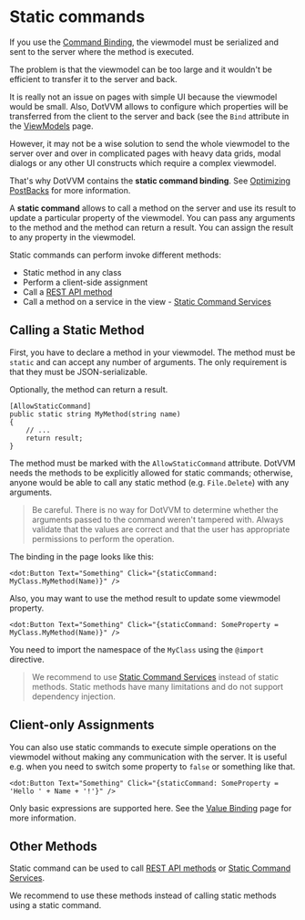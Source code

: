 # Static commands

If you use the [Command Binding](/docs/tutorials/basics-command-binding/{branch}), the viewmodel must be serialized and sent to the server where the 
method is executed. 

The problem is that the viewmodel can be too large and it wouldn't be efficient to transfer it to the server and back.

It is really not an issue on pages with simple UI because the viewmodel would be small. Also, DotVVM allows to configure which properties will be 
transferred from the client to the server and back (see the `Bind` attribute in the [ViewModels](/docs/tutorials/basics-viewmodels/{branch}) page.

However, it may not be a wise solution to send the whole viewmodel to the server over and over in complicated pages with heavy data grids, modal dialogs or any other UI constructs which require a complex viewmodel. 

That's why DotVVM contains the **static command binding**. See [Optimizing PostBacks](/docs/tutorials/basics-optimizing-postbacks/{branch}) for more information.

A **static command** allows to call a method on the server and use its result to update a particular property of the viewmodel. 
You can pass any arguments to the method and the method can return a result. You can assign the result to any property in the viewmodel.

Static commands can perform invoke different methods:

* Static method in any class
* Perform a client-side assignment
* Call a [REST API method](/docs/tutorials/basics-rest-api-bindings/{branch})
* Call a method on a service in the view - [Static Command Services](/docs/tutorials/basics-static-command-services/{branch})

## Calling a Static Method

First, you have to declare a method in your viewmodel. The method must be `static` and can accept any number of arguments.
The only requirement is that they must be JSON-serializable. 

Optionally, the method can return a result.

```CSHARP
[AllowStaticCommand]
public static string MyMethod(string name)
{
    // ...
    return result;
}
```

The method must be marked with the `AllowStaticCommand` attribute. DotVVM needs the methods to be explicitly allowed for static commands; otherwise, anyone would be able to call any static method (e.g. `File.Delete`) with any arguments.

> Be careful. There is no way for DotVVM to determine whether the arguments passed to the command weren't tampered with. Always validate that the values are correct and that the user has appropriate permissions to perform the operation. 

The binding in the page looks like this:

```DOTHTML
<dot:Button Text="Something" Click="{staticCommand: MyClass.MyMethod(Name)}" />
```

Also, you may want to use the method result to update some viewmodel property.

```DOTHTML
<dot:Button Text="Something" Click="{staticCommand: SomeProperty = MyClass.MyMethod(Name)}" />
```

You need to import the namespace of the `MyClass` using the `@import` directive.

> We recommend to use [Static Command Services](/docs/tutorials/basics-static-command-services/{branch}) instead of static methods. Static methods have many limitations and do not support dependency injection. 

## Client-only Assignments

You can also use static commands to execute simple operations on the viewmodel without making any communication with the server.
It is useful e.g. when you need to switch some property to `false` or something like that. 

```DOTHTML
<dot:Button Text="Something" Click="{staticCommand: SomeProperty = 'Hello ' + Name + '!'}" />
```

Only basic expressions are supported here. See the [Value Binding](/docs/tutorials/basics-value-binding/{branch}) page for more information.

## Other Methods

Static command can be used to call [REST API methods](/docs/tutorials/basics-rest-api-bindings/{branch}) or [Static Command Services](/docs/tutorials/basics-static-command-services/{branch}).

We recommend to use these methods instead of calling static methods using a static command.
